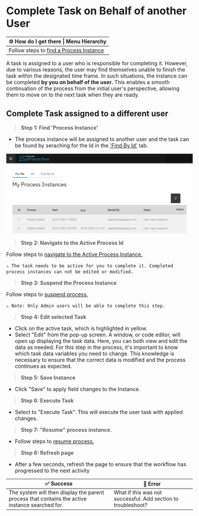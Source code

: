 # Complete Task on Behalf of another User

| ⚙ How do I get there \| Menu Hierarchy |
| -------------------------------------- |
| Follow steps to [find a Process Instance](../spiffsparkles/find_a_process_instance.md)|

A task is assigned to a user who is responsible for completing it. However, due to various reasons, the user may find themselves unable to finish the task within the designated time frame. In such situations, the instance can be completed **by you on behalf of the user.** This enables a smooth continuation of the process from the initial user's perspective, allowing them to move on to the next task when they are ready.

## Complete Task assigned to a different user

> **Step 1: Find 'Process Instance'**

- The process instance will be assigned to another user and the task can be found by seraching for the Id in the ['Find By Id'](../spiffsparkles/find_a_process_instance.md) tab.

![assigned_to_me](images/assigned_to_me.png)

> **Step 2: Navigate to the Active Process Id**

Follow steps to [navigate to the Active Process Instance.](../spiffsparkles/navigate_to_an_active_process_instance.md)


```{admonition} Note
⚠ The task needs to be active for you to complete it. Completed process instances can not be edited or modified.
```

> **Step 3: Suspend the Process Instance**

Follow steps to [suspend process.](../spiffsparkles/suspend_resume_terminate)

```{admonition} Note
⚠ Note: Only Admin users will be able to complete this step.
```

> **Step 4: Edit selected Task**

- Click on the active task, which is highlighted in yellow. 
- Select "Edit" from the pop-up screen. A window, or code editor, will open up displaying the task data. Here, you can both view and edit the data as needed. For this step in the process, it's important to know which task data variables you need to change. This knowledge is necessary to ensure that the correct data is modified and the process continues as expected.

> **Step 5: Save Instance**

- Click "Save" to apply field changes to the Instance.

> **Step 6: Execute Task**

- Select to "Execute Task". This will execute the user task with applied changes.

> **Step 7: "Resume" process instance.**

- Follow steps to [resume process.](../spiffsparkles/suspend_resume_terminate)

> **Step 8: Refresh page**

- After a few seconds, refresh the page to ensure that the workflow has progressed to the next activity

| ✅ Success                                                    | 🚫 Error                                                      |
| ------------------------------------------------------------ | ------------------------------------------------------------ |
| The system will then display the parent process that contains the active instance searched for. | What if this was not successful. Add section to troubleshoot?
